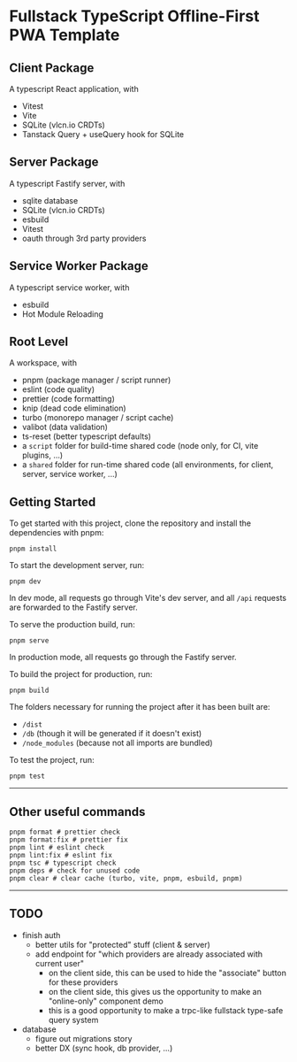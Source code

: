 # Fullstack TypeScript Offline-First PWA Template

## Client Package

A typescript React application, with

- Vitest
- Vite
- SQLite (vlcn.io CRDTs)
- Tanstack Query + useQuery hook for SQLite

## Server Package

A typescript Fastify server, with

- sqlite database
- SQLite (vlcn.io CRDTs)
- esbuild
- Vitest
- oauth through 3rd party providers

## Service Worker Package

A typescript service worker, with

- esbuild
- Hot Module Reloading

## Root Level

A workspace, with

- pnpm (package manager / script runner)
- eslint (code quality)
- prettier (code formatting)
- knip (dead code elimination)
- turbo (monorepo manager / script cache)
- valibot (data validation)
- ts-reset (better typescript defaults)
- a `script` folder for build-time shared code (node only, for CI, vite plugins, ...)
- a `shared` folder for run-time shared code (all environments, for client, server, service worker, ...)

## Getting Started

To get started with this project, clone the repository and install the dependencies with pnpm:

```shell
pnpm install
```

To start the development server, run:

```shell
pnpm dev
```

In dev mode, all requests go through Vite's dev server, and all `/api` requests are forwarded to the Fastify server.

To serve the production build, run:

```shell
pnpm serve
```

In production mode, all requests go through the Fastify server.

To build the project for production, run:

```shell
pnpm build
```

The folders necessary for running the project after it has been built are:
- `/dist`
- `/db` (though it will be generated if it doesn't exist)
- `/node_modules` (because not all imports are bundled)

To test the project, run:

```shell
pnpm test
```

---

## Other useful commands

```shell
pnpm format # prettier check
pnpm format:fix # prettier fix
pnpm lint # eslint check
pnpm lint:fix # eslint fix
pnpm tsc # typescript check
pnpm deps # check for unused code
pnpm clear # clear cache (turbo, vite, pnpm, esbuild, pnpm)
```

---

## TODO

- finish auth
  - better utils for "protected" stuff (client & server)
  - add endpoint for "which providers are already associated with current user"
    - on the client side, this can be used to hide the "associate" button for these providers
    - on the client side, this gives us the opportunity to make an "online-only" component demo
    - this is a good opportunity to make a trpc-like fullstack type-safe query system
- database
  - figure out migrations story
  - better DX (sync hook, db provider, ...)
